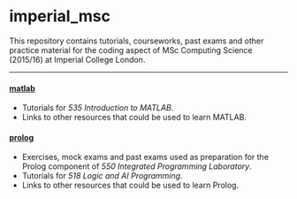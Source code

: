 # imperial_msc

This repository contains tutorials, courseworks, past exams and other
practice material for the coding aspect of MSc Computing Science (2015/16) at
Imperial College London.

---

#### [matlab](matlab)

- Tutorials for _535 Introduction to MATLAB_.
- Links to other resources that could be used to learn MATLAB.

#### [prolog](prolog)

- Exercises, mock exams and past exams used as preparation for the Prolog component of _550 Integrated Programming Laboratory_.
- Tutorials for _518 Logic and AI Programming_.
- Links to other resources that could be used to learn Prolog.
